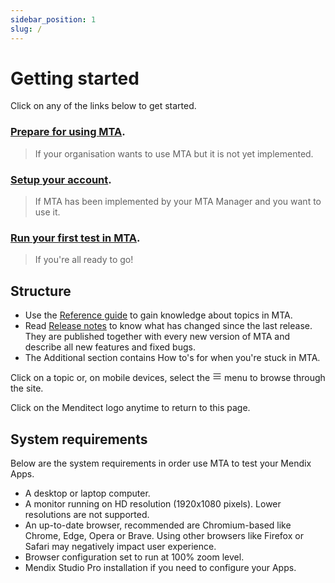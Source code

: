 ```yaml
---
sidebar_position: 1
slug: /
---
```


# Getting started

Click on any of the links below to get started.

### [Prepare for using MTA](../additional/howtos/prepare-for-using-mta).
> If your organisation wants to use MTA but it is not yet implemented.

### [Setup your account](../additional/howtos/access-mendix-model).
> If MTA has been implemented by your MTA Manager and you want to use it.

### [Run your first test in MTA](../additional/howtos/run-first-test).
> If you're all ready to go!
 
## Structure

- Use the [Reference guide](../reference-guide) to gain knowledge about topics in MTA. 
- Read [Release notes](../release-notes) to know what has changed since the last release. <br/>They are published together with every new version of MTA and describe all new features and fixed bugs. 
- The Additional section contains How to's for when you're stuck in MTA. 

Click on a topic or, on mobile devices, select the <svg width="15" height="15" viewBox="0 0 30 30" aria-hidden="true"><path stroke="currentColor" stroke-linecap="round" stroke-miterlimit="10" stroke-width="2" d="M4 7h22M4 15h22M4 23h22"></path></svg> menu to browse through the site.

Click on the Menditect logo anytime to return to this page.

## System requirements

Below are the system requirements in order use MTA to test your Mendix Apps. 
- A desktop or laptop computer.
- A monitor running on HD resolution (1920x1080 pixels). Lower resolutions are not supported.  
- An up-to-date browser, recommended are Chromium-based like Chrome, Edge, Opera or Brave. Using other browsers like Firefox or Safari may negatively impact user experience.
- Browser configuration set to run at 100% zoom level.
- Mendix Studio Pro installation if you need to configure your Apps.
